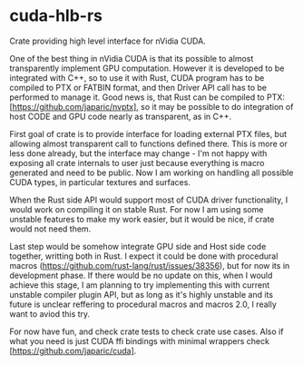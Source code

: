 # cuda-hlb-rs

Crate providing high level interface for nVidia CUDA.

One of the best thing in nVidia CUDA is that its possible to almost transparently implement GPU computation.
However it is developed to be integrated with C++, so to use it with Rust, CUDA program has to be compiled to
PTX or FATBIN format, and then Driver API call has to be performed to manage it. Good news is, that Rust can
be compiled to PTX: [https://github.com/japaric/nvptx], so it may be possible to do integration of host CODE
and GPU code nearly as transparent, as in C++.

First goal of crate is to provide interface for loading external PTX files, but allowing almost transparent call
to functions defined there. This is more or less done already, but the interface may change - I'm not happy with
exposing all crate internals to user just because everything is macro generated and need to be public. Now
I am working on handling all possible CUDA types, in particular textures and surfaces.

When the Rust side API would support most of CUDA driver functionality, I would work on compiling it on stable
Rust. For now I am using some unstable features to make my work easier, but it would be nice, if crate would
not need them.

Last step would be somehow integrate GPU side and Host side code together, writting both in Rust. I expect
it could be done with procedural macros (https://github.com/rust-lang/rust/issues/38356), but for now its
in development phase. If there would be no update on this, when I would achieve this stage, I am planning to
try implementing this with current unstable compiler plugin API, but as long as it's highly unstable and
its future is unclear reffering to procedural macros and macros 2.0, I really want to aviod this try.

For now have fun, and check crate tests to check crate use cases. Also if what you need is just CUDA ffi bindings
with minimal wrappers check [https://github.com/japaric/cuda].
